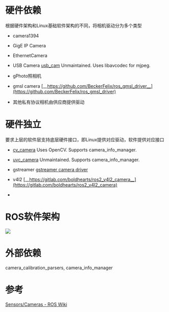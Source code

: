 # 硬件依赖

根据硬件架构和Linux基础软件架构的不同，将相机驱动分为多个类型

- camera1394

- GigE IP Camera

- EthernetCamera

- USB Camera [usb_cam](http://wiki.ros.org/usb_cam) Unmaintained. Uses libavcodec for mjpeg.

- gPhoto照相机

- gmsl camera [__https://github.com/BeckerFelix/ros_gmsl_driver__](https://github.com/BeckerFelix/ros_gmsl_driver)

- 其他私有协议相机由供应商提供驱动

# 硬件独立

要求上层的软件层支持底层硬件接口，即Linux提供对应驱动，软件提供对应接口

- [cv_camera](http://wiki.ros.org/cv_camera) Uses OpenCV. Supports camera_info_manager.

- [uvc_camera](http://wiki.ros.org/uvc_camera) Unmaintained. Supports camera_info_manager.

- gstreamer [gstreamer camera driver](http://wiki.ros.org/gscam)

- v4l2 [__https://gitlab.com/boldhearts/ros2_v4l2_camera__](https://gitlab.com/boldhearts/ros2_v4l2_camera)

-

# ROS软件架构

![](https://tcs.teambition.net/storage/312eab484dabfff62e7f9cf8d64735060b67?Signature=eyJhbGciOiJIUzI1NiIsInR5cCI6IkpXVCJ9.eyJBcHBJRCI6IjU5Mzc3MGZmODM5NjMyMDAyZTAzNThmMSIsIl9hcHBJZCI6IjU5Mzc3MGZmODM5NjMyMDAyZTAzNThmMSIsIl9vcmdhbml6YXRpb25JZCI6IiIsImV4cCI6MTY3MjA1Mjc5MSwiaWF0IjoxNjcxNDQ3OTkxLCJyZXNvdXJjZSI6Ii9zdG9yYWdlLzMxMmVhYjQ4NGRhYmZmZjYyZTdmOWNmOGQ2NDczNTA2MGI2NyJ9.8Rlx_Zexfhbd8M5NsKFBdDw_W83XboFHveqmRQ5Edak&download=image.png "")

# 外部依赖

camera_calibration_parsers, camera_info_manager

# 参考

[Sensors/Cameras - ROS Wiki](http://wiki.ros.org/Sensors/Cameras)
